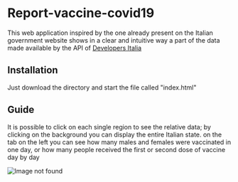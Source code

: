 # Report-vaccine-covid19

This web application inspired by the one already present on the Italian government website shows in a clear and intuitive way a part of the data made available by the API of [Developers Italia](https://github.com/italia)

## Installation

Just download the directory and start the file called "index.html"

## Guide

It is possible to click on each single region to see the relative data; by clicking on the background you can display the entire Italian state.
on the tab on the left you can see how many males and females were vaccinated in one day, or how many people received the first or second dose of vaccine day by day

![Image not found](https://lucagiannilivigni.it/assets/img/programs/vaccini.jpg)


